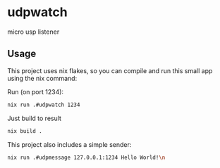 # udpwatch
micro usp listener

## Usage

This project uses nix flakes, so you can compile and run this small app using the nix command:

Run (on port 1234):
```bash
nix run .#udpwatch 1234
```

Just build to result
```bash
nix build .
```

This project also includes a simple sender:

```bash
nix run .#udpmessage 127.0.0.1:1234 Hello World!\n
```
